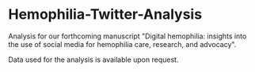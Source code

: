 # Hemophilia-Twitter-Analysis

Analysis for our forthcoming manuscript "Digital hemophilia: insights into the use of social media for hemophilia care, research, and advocacy".

Data used for the analysis is available upon request.
